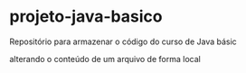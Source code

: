 # projeto-java-basico
Repositório para armazenar o código do curso de Java básic

alterando o conteúdo de um arquivo de forma local

